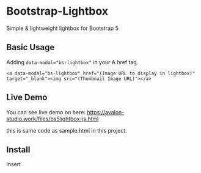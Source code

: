# Bootstrap-Lightbox
Simple &amp; lightweight lightbox for Bootstrap 5


## Basic Usage
Adding `data-modal="bs-lightbox"` in your A href tag. 

```
<a data-modal="bs-lightbox" href="(Image URL to display in lightbox)" target="_blank"><img src="(Thumbnail Image URL)"></a>
```

## Live Demo
You can see live demo on here:
https://avalon-studio.work/files/bs5lightbox-js.html

this is same code as sample.html in this project.

## Install

Insert <script> tag near by end of BODY tag.

```
<script async type="text/javascript" src="https://cdn.jsdelivr.net/gh/avalon-studio/Bootstrap-Lightbox/bs5lightbox.js" crossorigin="anonymous"></script>
```

## Requirement

Bootstrap 5.0 or higher


## Recommend

adding follow css code in your stylesheet. It's modify Bootstrap default style to fit lightbox.

```
.modal-content {background-color: unset;}
#LightboxCanvas{max-width:100%; max-height:100%;}
```
